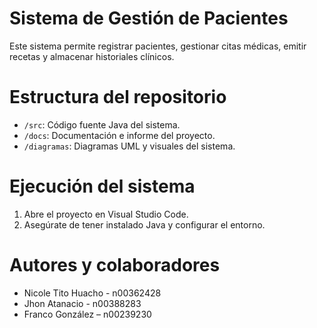 # Sistema de Gestión de Pacientes

Este sistema permite registrar pacientes, gestionar citas médicas, emitir recetas y almacenar historiales clínicos.

# Estructura del repositorio

- `/src`: Código fuente Java del sistema.
- `/docs`: Documentación e informe del proyecto.
- `/diagramas`: Diagramas UML y visuales del sistema.

# Ejecución del sistema

1. Abre el proyecto en Visual Studio Code.
2. Asegúrate de tener instalado Java y configurar el entorno.


# Autores y colaboradores

- Nicole Tito Huacho - n00362428
- Jhon Atanacio - n00388283
- Franco González – n00239230


